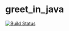# greet_in_java

[![Build Status](https://travis-ci.org/ODeeKula/greet-in-java.svg?branch=master)](https://travis-ci.org/ODeeKula/greet-in-java)
